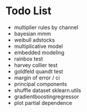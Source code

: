 # Todo List

- multiplier rules by channel
- bayesian mmm
- weibull adstocks
- multiplicative model
- embedded modeling
- rainbox test
- harvey collier test
- goldfeld quandt test
- margin of error / ci
- principal components
- shuffle dataset sklearn.utils
- gradientboostingregressor
- plot partial dependence
